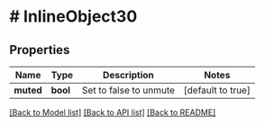# # InlineObject30

## Properties

Name | Type | Description | Notes
------------ | ------------- | ------------- | -------------
**muted** | **bool** | Set to false to unmute | [default to true]

[[Back to Model list]](../../README.md#models) [[Back to API list]](../../README.md#endpoints) [[Back to README]](../../README.md)
